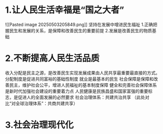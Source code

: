 # 1.让人民生活幸福是“国之大者”
![[Pasted image 20250503205849.png]]
坚持在发展中增进民生福祉
1.正确把握民生和发展的关系，是保障和改善民生的重要前提
2.发展是改善民生的物质基础
# 2.不断提高人民生活品质
收入分配是民主之源，是改善民生实现发展成果由人民共享最重要最直接的方式。
分配制度是促进共同富裕的基础性制度
就业是最基本的民生
社会保障是保障和改善民主，维护社会公平，增进人民福祉的基本制度保障
健全和完善社会保障体系是新时代加强社会建设的重要着力点
人民健康是民族昌盛和国家富强的重要标志，是促进人的全面发展的必然要求
社会治理体系：共建共治共享
（此处对比“对全球治理体系”：共商共建共享）
# 3.社会治理现代化
